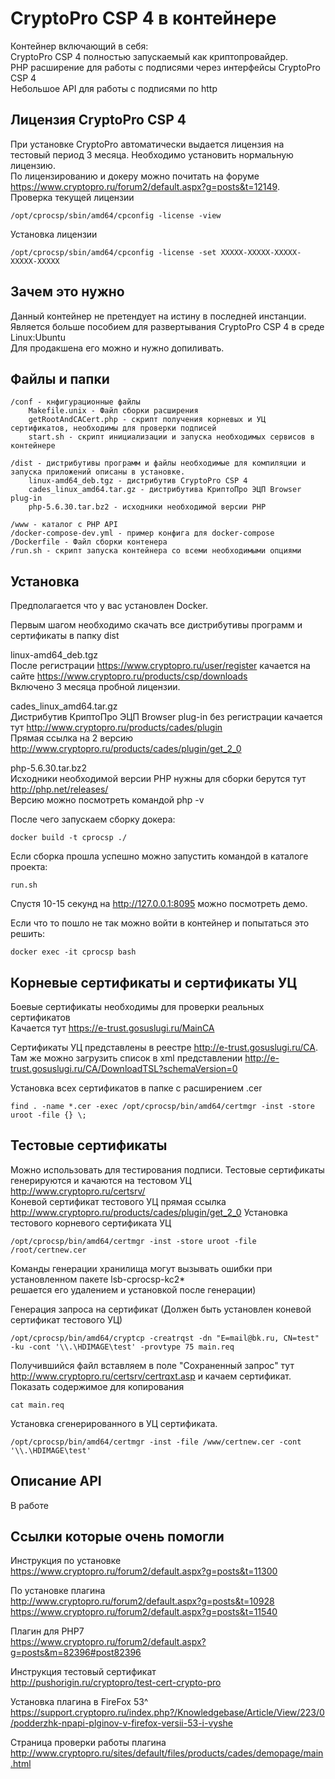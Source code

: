 CryptoPro CSP 4 в контейнере
===========================
Контейнер включающий в себя:  
CryptoPro CSP 4 полностью запускаемый как криптопровайдер.  
PHP расширение для работы с подписями через интерфейсы CryptoPro CSP 4  
Небольшое API для работы с подписями по http
 
Лицензия CryptoPro CSP 4
------------------------
При установке CryptoPro автоматически выдается лицензия на тестовый период 3 месяца.
Необходимо установить нормальную лицензию.  
По лицензированию и докеру можно почитать на форуме https://www.cryptopro.ru/forum2/default.aspx?g=posts&t=12149.  
Проверка текущей лицензии  
```
/opt/cprocsp/sbin/amd64/cpconfig -license -view
```
Установка лицензии    
```
/opt/cprocsp/sbin/amd64/cpconfig -license -set XXXXX-XXXXX-XXXXX-XXXXX-XXXXX
```

Зачем это нужно
---------------
Данный контейнер не претендует на истину в последней инстанции.   
Является больше пособием для развертывания CryptoPro CSP 4 в среде Linux:Ubuntu  
Для продакшена его можно и нужно допиливать.  

Файлы и папки
-------------
    /conf - кнфигурационные файлы 
        Makefile.unix - Файл сборки расширения
        getRootAndCACert.php - скрипт получения корневых и УЦ сертификатов, необходимы для проверки подписей
        start.sh - скрипт инициализации и запуска необходимых сервисов в контейнере
        
    /dist - дистрибутивы программ и файлы необходимые для компиляции и запуска приложений описаны в установке.
        linux-amd64_deb.tgz - дистрибутив CryptoPro CSP 4
        cades_linux_amd64.tar.gz - дистрибутива КриптоПро ЭЦП Browser plug-in
        php-5.6.30.tar.bz2 - исходники необходимой версии PHP
        
    /www - каталог с PHP API
    /docker-compose-dev.yml - пример конфига для docker-compose 
    /Dockerfile - Файл сборки контенера
    /run.sh - скрипт запуска контейнера со всеми необходимыми опциями
    
Установка
---------
Предполагается что у вас установлен Docker.

Первым шагом необходимо скачать все дистрибутивы программ и сертификаты в папку dist 

linux-amd64_deb.tgz  
После регистрации https://www.cryptopro.ru/user/register качается на сайте https://www.cryptopro.ru/products/csp/downloads  
Включено 3 месяца пробной лицензии.  
        
cades_linux_amd64.tar.gz  
Дистрибутив КриптоПро ЭЦП Browser plug-in без регистрации качается тут http://www.cryptopro.ru/products/cades/plugin  
Прямая ссылка на 2 версию http://www.cryptopro.ru/products/cades/plugin/get_2_0  

php-5.6.30.tar.bz2  
Исходники необходимой версии PHP нужны для сборки берутся тут http://php.net/releases/  
Версию можно посмотреть командой php -v  

После чего запускаем сборку докера:  
```
docker build -t cprocsp ./
```
  
Если сборка прошла успешно можно запустить командой в каталоге проекта:  
```
run.sh
```   
  
Спустя 10-15 секунд на http://127.0.0.1:8095 можно посмотреть демо.  

Если что то пошло не так можно войти в контейнер и попытаться это решить:  
```
docker exec -it cprocsp bash
```

Корневые сертификаты и сертификаты УЦ
----------------------------------------
Боевые сертификаты необходимы для проверки реальных сертификатов  
Качается тут https://e-trust.gosuslugi.ru/MainCA  

Сертификаты УЦ представлены в реестре http://e-trust.gosuslugi.ru/CA.  
Там же можно загрузить список в xml представлении http://e-trust.gosuslugi.ru/CA/DownloadTSL?schemaVersion=0

Установка всех сертификатов в папке с расширением .cer  
```
find . -name *.cer -exec /opt/cprocsp/bin/amd64/certmgr -inst -store uroot -file {} \;
```

Тестовые сертификаты
--------------------
Можно использовать для тестирования подписи.
Тестовые сертификаты генерируются и качаются на тестовом УЦ http://www.cryptopro.ru/certsrv/  
Коневой сертификат тестового УЦ прямая ссылка http://www.cryptopro.ru/products/cades/plugin/get_2_0
Установка тестового корневого сертификата УЦ  
``` 
/opt/cprocsp/bin/amd64/certmgr -inst -store uroot -file /root/certnew.cer
```

Команды генерации хранилища могут вызывать ошибки при установленном пакете lsb-cprocsp-kc2*  
решается его удалением и установкой после генерации)  

Генерация запроса на сертификат (Должен быть установлен коневой сертификат тестового УЦ)  
```
/opt/cprocsp/bin/amd64/cryptcp -creatrqst -dn "E=mail@bk.ru, CN=test" -ku -cont '\\.\HDIMAGE\test' -provtype 75 main.req
```
Получившийся файл вставляем в поле "Сохраненный запрос" тут http://www.cryptopro.ru/certsrv/certrqxt.asp и качаем сертификат.  
Показать содержимое для копирования  
```
cat main.req
```

Установка сгенерированного в УЦ сертификата.
```
/opt/cprocsp/bin/amd64/certmgr -inst -file /www/certnew.cer -cont '\\.\HDIMAGE\test'
```

Описание API
-----------
В работе

Ссылки которые очень помогли
----------------------------
Инструкция по установке  
https://www.cryptopro.ru/forum2/default.aspx?g=posts&t=11300  

По установке плагина  
http://www.cryptopro.ru/forum2/default.aspx?g=posts&t=10928  
https://www.cryptopro.ru/forum2/default.aspx?g=posts&t=11540

Плагин для PHP7  
https://www.cryptopro.ru/forum2/default.aspx?g=posts&m=82396#post82396  

Инструкция тестовый сертификат  
http://pushorigin.ru/cryptopro/test-cert-crypto-pro  

Установка плагина в FireFox 53^  
https://support.cryptopro.ru/index.php?/Knowledgebase/Article/View/223/0/podderzhk-npapi-plginov-v-firefox-versii-53-i-vyshe  

Страница проверки работы плагина  
http://www.cryptopro.ru/sites/default/files/products/cades/demopage/main.html    